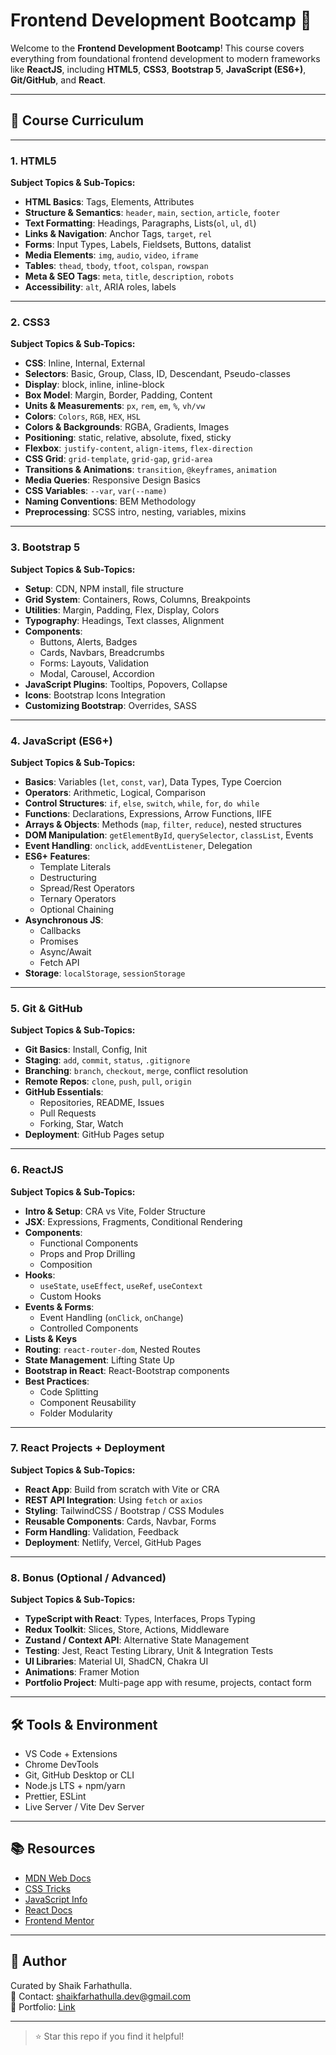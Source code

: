 # Frontend Development Bootcamp 🚀

Welcome to the **Frontend Development Bootcamp**! This course covers everything from foundational frontend development to modern frameworks like **ReactJS**, including **HTML5**, **CSS3**, **Bootstrap 5**, **JavaScript (ES6+)**, **Git/GitHub**, and **React**.

---

## 📘 Course Curriculum

---

### 1. HTML5  
**Subject Topics & Sub-Topics:**
- **HTML Basics**: Tags, Elements, Attributes
- **Structure & Semantics**: `header`, `main`, `section`, `article`, `footer`
- **Text Formatting**: Headings, Paragraphs, Lists(`ol`, `ul`, `dl`)
- **Links & Navigation**: Anchor Tags, `target`, `rel`
- **Forms**: Input Types, Labels, Fieldsets, Buttons, datalist
- **Media Elements**: `img`, `audio`, `video`, `iframe`
- **Tables**: `thead`, `tbody`, `tfoot`, `colspan`, `rowspan`
- **Meta & SEO Tags**: `meta`, `title`, `description`, `robots`
- **Accessibility**: `alt`, ARIA roles, labels

---

### 2. CSS3  
**Subject Topics & Sub-Topics:**
- **CSS**: Inline, Internal, External
- **Selectors**: Basic, Group, Class, ID, Descendant, Pseudo-classes
- **Display**: block, inline, inline-block
- **Box Model**: Margin, Border, Padding, Content
- **Units & Measurements**: `px`, `rem`, `em`, `%`, `vh/vw`
- **Colors**: `Colors`, `RGB`, `HEX`, `HSL`
- **Colors & Backgrounds**: RGBA, Gradients, Images
- **Positioning**: static, relative, absolute, fixed, sticky
- **Flexbox**: `justify-content`, `align-items`, `flex-direction`
- **CSS Grid**: `grid-template`, `grid-gap`, `grid-area`
- **Transitions & Animations**: `transition`, `@keyframes`, `animation`
- **Media Queries**: Responsive Design Basics
- **CSS Variables**: `--var`, `var(--name)`
- **Naming Conventions**: BEM Methodology
- **Preprocessing**: SCSS intro, nesting, variables, mixins

---

### 3. Bootstrap 5  
**Subject Topics & Sub-Topics:**
- **Setup**: CDN, NPM install, file structure
- **Grid System**: Containers, Rows, Columns, Breakpoints
- **Utilities**: Margin, Padding, Flex, Display, Colors
- **Typography**: Headings, Text classes, Alignment
- **Components**:
  - Buttons, Alerts, Badges
  - Cards, Navbars, Breadcrumbs
  - Forms: Layouts, Validation
  - Modal, Carousel, Accordion
- **JavaScript Plugins**: Tooltips, Popovers, Collapse
- **Icons**: Bootstrap Icons Integration
- **Customizing Bootstrap**: Overrides, SASS

---

### 4. JavaScript (ES6+)  
**Subject Topics & Sub-Topics:**
- **Basics**: Variables (`let`, `const`, `var`), Data Types, Type Coercion
- **Operators**: Arithmetic, Logical, Comparison
- **Control Structures**: `if`, `else`, `switch`, `while`, `for`, `do while`
- **Functions**: Declarations, Expressions, Arrow Functions, IIFE
- **Arrays & Objects**: Methods (`map`, `filter`, `reduce`), nested structures
- **DOM Manipulation**: `getElementById`, `querySelector`, `classList`, Events
- **Event Handling**: `onclick`, `addEventListener`, Delegation
- **ES6+ Features**:
  - Template Literals
  - Destructuring
  - Spread/Rest Operators
  - Ternary Operators
  - Optional Chaining
- **Asynchronous JS**:
  - Callbacks
  - Promises
  - Async/Await
  - Fetch API
- **Storage**: `localStorage`, `sessionStorage`

---

### 5. Git & GitHub  
**Subject Topics & Sub-Topics:**
- **Git Basics**: Install, Config, Init
- **Staging**: `add`, `commit`, `status`, `.gitignore`
- **Branching**: `branch`, `checkout`, `merge`, conflict resolution
- **Remote Repos**: `clone`, `push`, `pull`, `origin`
- **GitHub Essentials**:
  - Repositories, README, Issues
  - Pull Requests
  - Forking, Star, Watch
- **Deployment**: GitHub Pages setup

---

### 6. ReactJS  
**Subject Topics & Sub-Topics:**
- **Intro & Setup**: CRA vs Vite, Folder Structure
- **JSX**: Expressions, Fragments, Conditional Rendering
- **Components**:
  - Functional Components
  - Props and Prop Drilling
  - Composition
- **Hooks**:
  - `useState`, `useEffect`, `useRef`, `useContext`
  - Custom Hooks
- **Events & Forms**:
  - Event Handling (`onClick`, `onChange`)
  - Controlled Components
- **Lists & Keys**
- **Routing**: `react-router-dom`, Nested Routes
- **State Management**: Lifting State Up
- **Bootstrap in React**: React-Bootstrap components
- **Best Practices**:
  - Code Splitting
  - Component Reusability
  - Folder Modularity

---

### 7. React Projects + Deployment  
**Subject Topics & Sub-Topics:**
- **React App**: Build from scratch with Vite or CRA
- **REST API Integration**: Using `fetch` or `axios`
- **Styling**: TailwindCSS / Bootstrap / CSS Modules
- **Reusable Components**: Cards, Navbar, Forms
- **Form Handling**: Validation, Feedback
- **Deployment**: Netlify, Vercel, GitHub Pages

---

### 8. Bonus (Optional / Advanced)  
**Subject Topics & Sub-Topics:**
- **TypeScript with React**: Types, Interfaces, Props Typing
- **Redux Toolkit**: Slices, Store, Actions, Middleware
- **Zustand / Context API**: Alternative State Management
- **Testing**: Jest, React Testing Library, Unit & Integration Tests
- **UI Libraries**: Material UI, ShadCN, Chakra UI
- **Animations**: Framer Motion
- **Portfolio Project**: Multi-page app with resume, projects, contact form

---

## 🛠 Tools & Environment
- VS Code + Extensions
- Chrome DevTools
- Git, GitHub Desktop or CLI
- Node.js LTS + npm/yarn
- Prettier, ESLint
- Live Server / Vite Dev Server

---

## 📚 Resources
- [MDN Web Docs](https://developer.mozilla.org/)
- [CSS Tricks](https://css-tricks.com/)
- [JavaScript Info](https://javascript.info/)
- [React Docs](https://reactjs.org/)
- [Frontend Mentor](https://www.frontendmentor.io/)

---

## 🚀 Author
Curated by Shaik Farhathulla.  
📧 Contact: shaikfarhathulla.dev@gmail.com  
🔗 Portfolio: [Link](https://shaikfarhathulla-dev.github.io/portfolio/)

---

> ⭐ Star this repo if you find it helpful!
